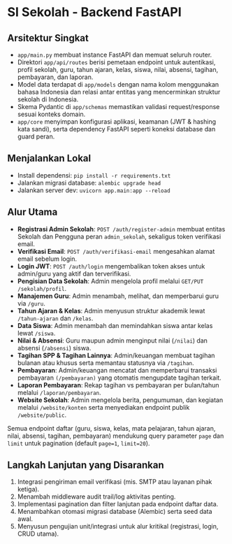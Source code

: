 # SI Sekolah - Backend FastAPI

## Arsitektur Singkat
- `app/main.py` membuat instance FastAPI dan memuat seluruh router.
- Direktori `app/api/routes` berisi pemetaan endpoint untuk autentikasi, profil sekolah, guru, tahun ajaran, kelas, siswa, nilai, absensi, tagihan, pembayaran, dan laporan.
- Model data terdapat di `app/models` dengan nama kolom menggunakan bahasa Indonesia dan relasi antar entitas yang mencerminkan struktur sekolah di Indonesia.
- Skema Pydantic di `app/schemas` memastikan validasi request/response sesuai konteks domain.
- `app/core` menyimpan konfigurasi aplikasi, keamanan (JWT & hashing kata sandi), serta dependency FastAPI seperti koneksi database dan guard peran.

## Menjalankan Lokal
- Install dependensi: `pip install -r requirements.txt`
- Jalankan migrasi database: `alembic upgrade head`
- Jalankan server dev: `uvicorn app.main:app --reload`

## Alur Utama
- **Registrasi Admin Sekolah**: `POST /auth/register-admin` membuat entitas Sekolah dan Pengguna peran `admin_sekolah`, sekaligus token verifikasi email.
- **Verifikasi Email**: `POST /auth/verifikasi-email` mengesahkan alamat email sebelum login.
- **Login JWT**: `POST /auth/login` mengembalikan token akses untuk admin/guru yang aktif dan terverifikasi.
- **Pengisian Data Sekolah**: Admin mengelola profil melalui `GET/PUT /sekolah/profil`.
- **Manajemen Guru**: Admin menambah, melihat, dan memperbarui guru via `/guru`.
- **Tahun Ajaran & Kelas**: Admin menyusun struktur akademik lewat `/tahun-ajaran` dan `/kelas`.
- **Data Siswa**: Admin menambah dan memindahkan siswa antar kelas lewat `/siswa`.
- **Nilai & Absensi**: Guru maupun admin menginput nilai (`/nilai`) dan absensi (`/absensi`) siswa.
- **Tagihan SPP & Tagihan Lainnya**: Admin/keuangan membuat tagihan bulanan atau khusus serta memantau statusnya via `/tagihan`.
- **Pembayaran**: Admin/keuangan mencatat dan memperbarui transaksi pembayaran `(/pembayaran)` yang otomatis mengupdate tagihan terkait.
- **Laporan Pembayaran**: Rekap tagihan vs pembayaran per bulan/tahun melalui `/laporan/pembayaran`.
- **Website Sekolah**: Admin mengelola berita, pengumuman, dan kegiatan melalui `/website/konten` serta menyediakan endpoint publik `/website/public`.

Semua endpoint daftar (guru, siswa, kelas, mata pelajaran, tahun ajaran, nilai, absensi, tagihan, pembayaran) mendukung query parameter `page` dan `limit` untuk pagination (default `page=1`, `limit=20`).

## Langkah Lanjutan yang Disarankan
1. Integrasi pengiriman email verifikasi (mis. SMTP atau layanan pihak ketiga).
2. Menambah middleware audit trail/log aktivitas penting.
3. Implementasi pagination dan filter lanjutan pada endpoint daftar data.
4. Menambahkan otomasi migrasi database (Alembic) serta seed data awal.
5. Menyusun pengujian unit/integrasi untuk alur kritikal (registrasi, login, CRUD utama).
